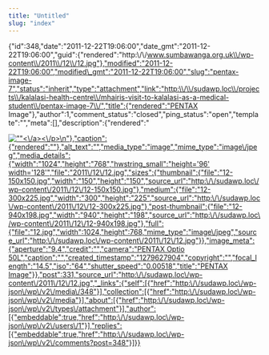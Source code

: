 ```yaml
---
title: "Untitled"
slug: "index"
---
```


{"id":348,"date":"2011-12-22T19:06:00","date\_gmt":"2011-12-22T19:06:00","guid":{"rendered":"http:\\/\\/www.sumbawanga.org.uk\\/wp-content\\/2011\\/12\\/12.jpg"},"modified":"2011-12-22T19:06:00","modified\_gmt":"2011-12-22T19:06:00","slug":"pentax-image-7","status":"inherit","type":"attachment","link":"http:\\/\\/sudawp.loc\\/projects\\/kalalasi-health-centre\\/mhairis-visit-to-kalalasi-as-a-medical-student\\/pentax-image-7\\/","title":{"rendered":"PENTAX Image"},"author":1,"comment\_status":"closed","ping\_status":"open","template":"","meta":\[\],"description":{"rendered":"

[![\"\"](\"http:\/\/sudawp.loc\/wp-content\/2011\/12\/12-300x225.jpg\")<\\/a><\\/p>\\n"},"caption":{"rendered":""},"alt\_text":"","media\_type":"image","mime\_type":"image\\/jpeg","media\_details":{"width":"1024","height":"768","hwstring\_small":"height='96' width='128'","file":"2011\\/12\\/12.jpg","sizes":{"thumbnail":{"file":"12-150x150.jpg","width":"150","height":"150","source\_url":"http:\\/\\/sudawp.loc\\/wp-content\\/2011\\/12\\/12-150x150.jpg"},"medium":{"file":"12-300x225.jpg","width":"300","height":"225","source\_url":"http:\\/\\/sudawp.loc\\/wp-content\\/2011\\/12\\/12-300x225.jpg"},"post-thumbnail":{"file":"12-940x198.jpg","width":"940","height":"198","source\_url":"http:\\/\\/sudawp.loc\\/wp-content\\/2011\\/12\\/12-940x198.jpg"},"full":{"file":"12.jpg","width":1024,"height":768,"mime\_type":"image\\/jpeg","source\_url":"http:\\/\\/sudawp.loc\\/wp-content\\/2011\\/12\\/12.jpg"}},"image\_meta":{"aperture":"9.4","credit":"","camera":"PENTAX Optio 50L","caption":"","created\_timestamp":"1279627904","copyright":"","focal\_length":"14.5","iso":"64","shutter\_speed":"0.00518","title":"PENTAX Image"}},"post":331,"source\_url":"http:\\/\\/sudawp.loc\\/wp-content\\/2011\\/12\\/12.jpg","\_links":{"self":\[{"href":"http:\\/\\/sudawp.loc\\/wp-json\\/wp\\/v2\\/media\\/348"}\],"collection":\[{"href":"http:\\/\\/sudawp.loc\\/wp-json\\/wp\\/v2\\/media"}\],"about":\[{"href":"http:\\/\\/sudawp.loc\\/wp-json\\/wp\\/v2\\/types\\/attachment"}\],"author":\[{"embeddable":true,"href":"http:\\/\\/sudawp.loc\\/wp-json\\/wp\\/v2\\/users\\/1"}\],"replies":\[{"embeddable":true,"href":"http:\\/\\/sudawp.loc\\/wp-json\\/wp\\/v2\\/comments?post=348"}\]}}](http:\/\/sudawp.loc\/wp-content\/2011\/12\/12.jpg)
